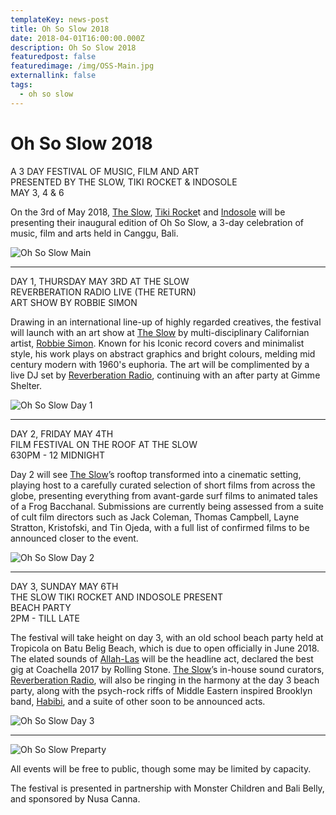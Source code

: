 ```yaml
---
templateKey: news-post
title: Oh So Slow 2018
date: 2018-04-01T16:00:00.000Z
description: Oh So Slow 2018
featuredpost: false
featuredimage: /img/OSS-Main.jpg
externallink: false
tags:
  - oh so slow
---
```

# Oh So Slow 2018

A 3 DAY FESTIVAL OF MUSIC, FILM AND ART\
PRESENTED BY THE SLOW, TIKI ROCKET & INDOSOLE\
MAY 3, 4 & 6

On the 3rd of May 2018, [The Slow](//theslow.id/), [Tiki Rocke](//tikirocket.com/)t and [Indosole](//indosole.com/) will be presenting their inaugural edition of Oh So Slow, a 3-day celebration of music, film and arts held in Canggu, Bali.

![Oh So Slow Main](/img/OSS-Main.jpg "Oh So Slow Main")

- - -

DAY 1, THURSDAY MAY 3RD AT THE SLOW\
REVERBERATION RADIO LIVE (THE RETURN)\
ART SHOW BY ROBBIE SIMON

Drawing in an international line-up of highly regarded creatives, the festival will launch with an art show at [The Slow](//theslow.id/) by multi-disciplinary Californian artist, [Robbie Simon](//www.robbiesimon.com/). Known for his Iconic record covers and minimalist style, his work plays on abstract graphics and bright colours, melding mid century modern with 1960's euphoria. The art will be complimented by a live DJ set by [Reverberation Radio](//reverberationradio.com/), continuing with an after party at Gimme Shelter.

![Oh So Slow Day 1](/img/OSS-Day1.jpg "Oh So Slow Day 1")

- - -

DAY 2, FRIDAY MAY 4TH\
FILM FESTIVAL ON THE ROOF AT THE SLOW\
630PM - 12 MIDNIGHT

Day 2 will see [The Slow](//theslow.id/)’s rooftop transformed into a cinematic setting, playing host to a carefully curated selection of short films from across the globe, presenting everything from avant-garde surf films to animated tales of a Frog Bacchanal. Submissions are currently being assessed from a suite of cult film directors such as Jack Coleman, Thomas Campbell, Layne Stratton, Kristofski, and Tin Ojeda, with a full list of confirmed films to be announced closer to the event.

![Oh So Slow Day 2](/img/OSS-Day2.jpg "Oh So Slow Day 2")

- - -

DAY 3, SUNDAY MAY 6TH\
THE SLOW TIKI ROCKET AND INDOSOLE PRESENT\
BEACH PARTY\
2PM - TILL LATE

The festival will take height on day 3, with an old school beach party held at Tropicola on Batu Belig Beach, which is due to open officially in June 2018. The elated sounds of [Allah-Las](//allah-las.com/) will be the headline act, declared the best gig at Coachella 2017 by Rolling Stone. [The Slow](//theslow.id/)’s in-house sound curators, [Reverberation Radio](//reverberationradio.com/), will also be ringing in the harmony at the day 3 beach party, along with the psych-rock riffs of Middle Eastern inspired Brooklyn band, [Habibi](//facebook.com/habibi.band/), and a suite of other soon to be announced acts.

![Oh So Slow Day 3](/img/OSS-Day3.jpg "Oh So Slow Day 3")

- - -

![Oh So Slow Preparty](/img/OSS-OZ.jpg "Oh So Slow Preparty")

All events will be free to public, though some may be limited by capacity.

The festival is presented in partnership with Monster Children and Bali Belly, and sponsored by Nusa Canna.

